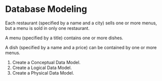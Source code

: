 # Database Modeling

Each restaurant (specified by a name and a city) sells one or more menus, but a menu is sold in only one restaurant.

A menu (specified by a title) contains one or more dishes.

A dish (specified by a name and a price) can be contained by one or more menus.

1. Create a Conceptual Data Model.
2. Create a Logical Data Model.
3. Create a Physical Data Model.
